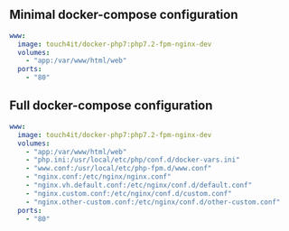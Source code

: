 ## Minimal docker-compose configuration

```yaml
www:
  image: touch4it/docker-php7:php7.2-fpm-nginx-dev
  volumes:
    - "app:/var/www/html/web"
  ports:
    - "80"
```

## Full docker-compose configuration

```yaml
www:
  image: touch4it/docker-php7:php7.2-fpm-nginx-dev
  volumes:
    - "app:/var/www/html/web"
    - "php.ini:/usr/local/etc/php/conf.d/docker-vars.ini"
    - "www.conf:/usr/local/etc/php-fpm.d/www.conf"
    - "nginx.conf:/etc/nginx/nginx.conf"
    - "nginx.vh.default.conf:/etc/nginx/conf.d/default.conf"
    - "nginx.custom.conf:/etc/nginx/conf.d/custom.conf"
    - "nginx.other-custom.conf:/etc/nginx/conf.d/other-custom.conf"
  ports:
    - "80"
```
